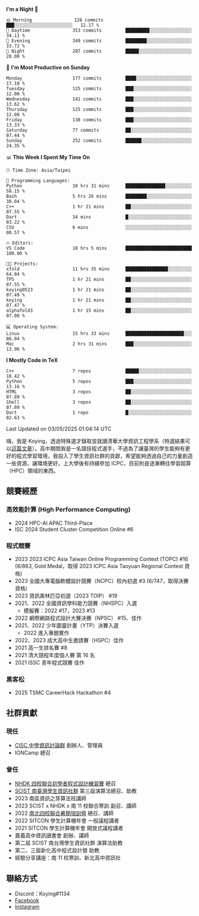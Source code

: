 <!--START_SECTION:waka-->
**I'm a Night 🦉** 

```text
🌞 Morning                126 commits         ███░░░░░░░░░░░░░░░░░░░░░░   12.17 % 
🌆 Daytime                353 commits         █████████░░░░░░░░░░░░░░░░   34.11 % 
🌃 Evening                349 commits         ████████░░░░░░░░░░░░░░░░░   33.72 % 
🌙 Night                  207 commits         █████░░░░░░░░░░░░░░░░░░░░   20.00 % 
```
📅 **I'm Most Productive on Sunday** 

```text
Monday                   177 commits         ████░░░░░░░░░░░░░░░░░░░░░   17.10 % 
Tuesday                  125 commits         ███░░░░░░░░░░░░░░░░░░░░░░   12.08 % 
Wednesday                141 commits         ███░░░░░░░░░░░░░░░░░░░░░░   13.62 % 
Thursday                 125 commits         ███░░░░░░░░░░░░░░░░░░░░░░   12.08 % 
Friday                   138 commits         ███░░░░░░░░░░░░░░░░░░░░░░   13.33 % 
Saturday                 77 commits          ██░░░░░░░░░░░░░░░░░░░░░░░   07.44 % 
Sunday                   252 commits         ██████░░░░░░░░░░░░░░░░░░░   24.35 % 
```


📊 **This Week I Spent My Time On** 

```text
🕑︎ Time Zone: Asia/Taipei

💬 Programming Languages: 
Python                   10 hrs 31 mins      ███████████████░░░░░░░░░░   58.15 % 
Bash                     5 hrs 26 mins       ████████░░░░░░░░░░░░░░░░░   30.04 % 
C++                      1 hr 21 mins        ██░░░░░░░░░░░░░░░░░░░░░░░   07.55 % 
Dart                     34 mins             █░░░░░░░░░░░░░░░░░░░░░░░░   03.22 % 
CSV                      6 mins              ░░░░░░░░░░░░░░░░░░░░░░░░░   00.57 % 

🔥 Editors: 
VS Code                  18 hrs 5 mins       █████████████████████████   100.00 % 

🐱‍💻 Projects: 
xfold                    11 hrs 35 mins      ████████████████░░░░░░░░░   64.04 % 
TPS                      1 hr 21 mins        ██░░░░░░░░░░░░░░░░░░░░░░░   07.55 % 
koying0523               1 hr 21 mins        ██░░░░░░░░░░░░░░░░░░░░░░░   07.49 % 
koying                   1 hr 21 mins        ██░░░░░░░░░░░░░░░░░░░░░░░   07.47 % 
alphafold3               1 hr 15 mins        ██░░░░░░░░░░░░░░░░░░░░░░░   07.00 % 

💻 Operating System: 
Linux                    15 hrs 33 mins      ██████████████████████░░░   86.04 % 
Mac                      2 hrs 31 mins       ███░░░░░░░░░░░░░░░░░░░░░░   13.96 % 
```

**I Mostly Code in TeX** 

```text
C++                      7 repos             █████░░░░░░░░░░░░░░░░░░░░   18.42 % 
Python                   5 repos             ███░░░░░░░░░░░░░░░░░░░░░░   13.16 % 
HTML                     3 repos             ██░░░░░░░░░░░░░░░░░░░░░░░   07.89 % 
Shell                    3 repos             ██░░░░░░░░░░░░░░░░░░░░░░░   07.89 % 
Dart                     1 repo              █░░░░░░░░░░░░░░░░░░░░░░░░   02.63 % 
```




 Last Updated on 03/05/2025 01:04:14 UTC
<!--END_SECTION:waka-->


嗨，我是 Koying，透過特殊選才錄取並就讀清華大學資訊工程學系（特選結果可以[這篇文章](https://koyingtw.github.io/2022/10/31/%E7%89%B9%E9%81%B8%E5%BF%83%E5%BE%97/)）。高中期間我是一名競技程式選手，不過為了讓臺灣的學生能夠有更好的程式學習環境，我投入了學生資訊社群的貢獻，希望能夠透過自己的力量創造一些資源，讓環境更好。上大學後有持續參加 ICPC，目前則是逐漸轉往學習超算（HPC）領域的東西。

## 競賽經歷
### 高效能計算 (High Performance Computing)
- 2024 HPC-AI APAC Third-Place
- ISC 2024 Student Cluster Competition Online #6

### 程式競賽
- 2023 2023 ICPC Asia Taiwan Online Programming Contest (TOPC) #16 (8/863, Gold Medal，取得 2023 ICPC Asia Taoyuan Regional Contest 資格)
- 2023 全國大專電腦軟體設計競賽（NCPC）校內初選 #3 (6/747，取得決賽資格)
- 2023 資訊奧林匹亞初選（2023 TOIP） #19
- 2021、2022 全國資訊學科能力競賽（NHSPC）入選
    - 模擬賽：2022 #17，2023 #13
- 2022 網際網路程式設計大賽決賽（NPSC） #15、佳作
- 2021、2022 少年圖靈計畫（YTP）決賽入選
    - 2022 進入專題實作
- 2022、2023 成大高中生邀請賽（HSPC）佳作
- 2021 高一生排名賽 #8
- 2021 清大競程年度個人賽 第 16 名
- 2021 ISSC 青年程式競賽 佳作

### 黑客松
- 2025 TSMC CareerHack Hackathon #4

## 社群貢獻
### 現任
- [CISC 中學資訊討論群](https://discord.gg/mc9CgJvjZz) 創辦人、管理員
- IONCamp 總召

### 曾任
- [NHDK 四校聯合初學者程式設計練習賽](https://www.facebook.com/profile.php?id=100064076583372) 總召
- [SCIST 南臺灣學生資訊社群](https://www.facebook.com/scist.tw) 第三屆演算法總召、助教
- 2023 南區資訊之芽算法班講師
- 2023 SCIST x NHDK x 南 11 校聯合寒訓 副召、講師
- 2022 [南北四校聯合暑期培訓營](https://github.com/HHSH-CYSH-WGSH-HSNU-Summer-Camp/) 總召、講師
- 2022 SITCON 學生計算機年會 一般議程講者
- 2021 SITCON 學生計算機年會 開放式議程講者
- 嘉義高中資訊讀書會 創辦、講師
- 第二屆 SCIST 南台灣學生資訊社群 演算法助教
- 第二、三屆新化高中程式設計營 助教
- 經驗分享講座：南 11 校寒訓、新北高中資訊社

## 聯絡方式
- Discord：Koying#1134
- [Facebook](https://www.facebook.com/profile.php?id=100015800760577)
- [Instagram](https://www.instagram.com/cisc._.koying/)
